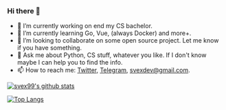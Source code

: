 ### Hi there 👋

- 🔭 I’m currently working on end my CS bachelor.
- 🌱 I’m currently learning Go, Vue, (always Docker) and more+.
- 👯 I’m looking to collaborate on some open source project. Let me know if you have something.
- 💬 Ask me about Python, CS stuff, whatever you like. If I don't know maybe I can help you to find the info.
- 📫 How to reach me: [Twitter](https://twitter.com/svexdev), [Telegram](https://t.me/svex99), svexdev@gmail.com.

[![svex99's github stats](https://github-readme-stats.vercel.app/api?username=svex99&theme=dark&show_icons=true&count_private=true)](https://github.com/anuraghazra/github-readme-stats)

[![Top Langs](https://github-readme-stats.vercel.app/api/top-langs/?username=svex99&layout=compact&langs_count=8)](https://github.com/anuraghazra/github-readme-stats)
